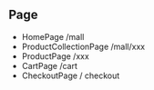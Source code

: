 ## Page

* HomePage /mall
* ProductCollectionPage /mall/xxx
* ProductPage /xxx
* CartPage /cart
* CheckoutPage / checkout
